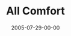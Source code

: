 ---
layout: message
category: message
series: "Special Effects"
title: "All Comfort"
date: 2005-07-29-00-00
message_id: 109
audio: "http://s3.amazonaws.com/crossroads-media/messages/audio/Special_Effects_07_07-31-05_All_Comfort.mp3"
audio-duration: "43:45"
explicit: false
---